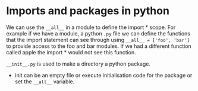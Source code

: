 # Imports and packages in python

We can use the `__all__` in a module to define the import * scope. For example if we have a module, a python `.py` file we can define the functions that the import statement can see through using `__all__ = ['foo', 'bar']` to provide access to the foo and bar modules. If we had a different function called apple the import * would not see this function.

`__init__.py` is used to make a directory a python package.
   - init can be an empty file or execute initialisation code for the
     package or set the `__all__` variable.


